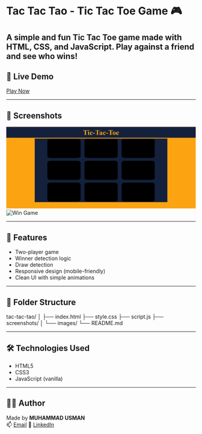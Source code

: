 # Tac Tac Tao - Tic Tac Toe Game 🎮
A simple and fun Tic Tac Toe game made with **HTML**, **CSS**, and **JavaScript**. Play against a friend and see who wins!
---

## 🔗 Live Demo

[Play Now](https://github.com/builtbyusman/tic-tac-toe-game/blob/main/index.html)

---

## 📸 Screenshots

![Game ](./screenshots/home.png)
![Win Game](./screebshots/win.png)


---

## 🧠 Features

- Two-player game
- Winner detection logic
- Draw detection
- Responsive design (mobile-friendly)
- Clean UI with simple animations

---

## 📂 Folder Structure
tac-tac-tao/
│
├── index.html
├── style.css
├── script.js
├── screenshots/
│ └── images/
└── README.md



---

## 🛠 Technologies Used

- HTML5
- CSS3
- JavaScript (vanilla)

---

## 👨‍💻 Author

Made by **MUHAMMAD USMAN**  
📫 [Email](mailto:developerusman23@gmail.com) 
💼 [LinkedIn](https://www.linkedin.com/in/muhammad-usman-862693367/)
